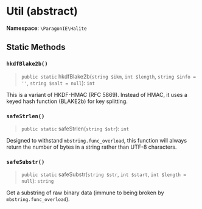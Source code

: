 # Util (abstract)

**Namespace**: `\ParagonIE\Halite`

## Static Methods

### `hkdfBlake2b()`

> `public static` hkdfBlake2b(`string $ikm`, `int $length`, `string $info = ''`, `string $salt = null`): `int`

This is a variant of HKDF-HMAC (RFC 5869). Instead of HMAC, it uses a keyed hash
function (BLAKE2b) for key splitting.

### `safeStrlen()`

> `public static` safeStrlen(`string $str`): `int`

Designed to withstand `mbstring.func_overload`, this function will always return
the number of bytes in a string rather than UTF-8 characters.

### `safeSubstr()`

> `public static` safeSubstr(`string $str`, `int $start`, `int $length = null`): `string`

Get a substring of raw binary data (immune to being broken by 
`mbstring.func_overload`).
